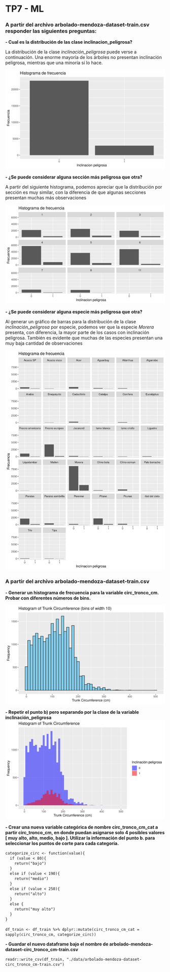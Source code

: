 # TP7 - ML

### A partir del archivo arbolado-mendoza-dataset-train.csv responder las siguientes preguntas:
**- Cual es la distribución de las clase inclinacion_peligrosa?**

La distribución de la clase *inclinación_peligrosa* puede verse a continuación. Una enorme mayoría de los árboles no presentan inclinación peligrosa, mientras que una minoría sí lo hace.

![Distribución de la clase inclinación peligrosa](./plots/distribucion_inclinacion_peligrosa.png)

**- ¿Se puede considerar alguna sección más peligrosa que otra?**

A partir del siguiente histograma, podemos apreciar que la distribución por sección es muy similar, con la diferencia de que algunas secciones presentan muchas más observaciones

![Distribución de la clase inclinación peligrosa por sección](./plots/distribucion_inclinacion_peligrosa_seccion.png)

**- ¿Se puede considerar alguna especie más peligrosa que otra?**

Al generar un gráfico de barras para la distribución de la clase *inclinación_peligrosa* por especie, podemos ver que la especie *Morera* presenta, con diferencia, la mayor parte de los casos con inclinación peligrosa.
También es evidente que muchas de las especies presentan una muy baja cantidad de observaciones

![Distribución de la clase inclinación peligrosa por especie](./plots/distribucion_inclinacion_peligrosa_especie.png)

### A partir del archivo arbolado-mendoza-dataset-train.csv

**- Generar un histograma de frecuencia para la variable circ_tronco_cm. Probar con diferentes  números de bins.**  

![Histograma de frecuencia para la variable circ_tronco_cm](./plots/trunk_circ_histogram.png)

**- Repetir el punto b) pero separando por la clase de la variable inclinación_peligrosa**
![Histograma de frecuencia para la variable circ_tronco_cm por clase](./plots/trunk_circ_perclass.png)

**- Crear una nueva variable categórica de nombre circ_tronco_cm_cat a partir circ_tronco_cm, en donde puedan asignarse solo  4 posibles valores [ muy alto, alto, medio, bajo ]. Utilizar la información del punto b. para seleccionar los puntos de corte para cada categoría.**

```
categorize_circ <- function(value){
  if (value < 80){
    return("bajo")
  }
  else if (value < 190){
    return("medio")
  }
  else if (value < 250){
    return("alto")
  }
  else {
    return("muy alto")
  }
}

df_train <- df_train %>% dplyr::mutate(circ_tronco_cm_cat = sapply(circ_tronco_cm, categorize_circ))
```

**- Guardar el nuevo dataframe bajo el nombre de arbolado-mendoza-dataset-circ_tronco_cm-train.csv**
```
readr::write_csv(df_train, "./data/arbolado-mendoza-dataset-circ_tronco_cm-train.csv")
```
